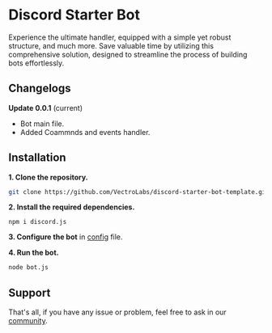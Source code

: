 # Discord Starter Bot

Experience the ultimate handler, equipped with a simple yet robust structure, and much more. Save valuable time by utilizing this comprehensive solution, designed to streamline the process of building bots effortlessly.

## Changelogs

**Update 0.0.1** (current)
- Bot main file.
- Added Coammnds and events handler.

## Installation

**1. Clone the repository.**
```bash
git clone https://github.com/VectroLabs/discord-starter-bot-template.git
```

**2. Install the required dependencies.**
```
npm i discord.js
```

**3. Configure the bot**
in [config](./configuration/index.js) file.

**4. Run the bot.**
```bash
node bot.js
```

## Support
That's all, if you have any issue or problem, feel free to ask in our [community](https://discord.gg/aEU2wY8HSB).

